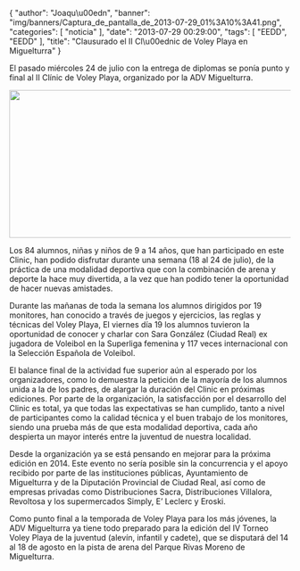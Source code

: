 {
  "author": "Joaqu\u00edn", 
  "banner": "img/banners/Captura_de_pantalla_de_2013-07-29_01%3A10%3A41.png", 
  "categories": [
    "noticia"
  ], 
  "date": "2013-07-29 00:29:00", 
  "tags": [
    "EEDD", 
    "EEDD"
  ], 
  "title": "Clausurado el II Cl\u00ednic de Voley Playa en Miguelturra"
}

El pasado miércoles 24 de julio con la entrega de diplomas se ponía punto y final al II Clínic de Voley Playa, organizado por la ADV Miguelturra.

<center>
<img src="http://www.advmiguelturra.org/drupal/sites/default/files/Captura%20de%20pantalla%20de%202013-07-29%2001%3A10%3A41.png" height="265" width="650"/> </center>

Los 84 alumnos, niñas y niños de 9 a 14 años, que han participado en este Clinic, han podido disfrutar durante una semana (18 al 24 de julio), de la práctica de una modalidad deportiva que con la combinación de arena y deporte la hace muy divertida, a la vez que han podido tener la oportunidad de hacer nuevas amistades. 

Durante las mañanas de toda la semana los alumnos dirigidos por 19  monitores, han conocido a través de juegos y ejercicios, las reglas y técnicas del Voley Playa, 
El viernes día 19 los alumnos tuvieron la oportunidad de conocer y charlar con Sara González (Ciudad Real) ex jugadora de Voleibol en la Superliga femenina y 117 veces internacional con la Selección Española de Voleibol.

El balance final de la actividad fue superior aún al esperado por los organizadores, como lo demuestra la petición de la mayoría de los alumnos unida a la de los padres, de alargar la duración del Clinic en próximas ediciones.
Por parte de la organización, la satisfacción por el desarrollo del Clinic es total, ya que todas las expectativas se han cumplido, tanto a nivel de participantes como la calidad técnica y el buen trabajo de los monitores, siendo una prueba más de que esta modalidad deportiva, cada año despierta un mayor interés entre la juventud de nuestra  localidad. 

Desde la organización ya se está pensando en mejorar para la próxima edición en 2014.
Este evento no sería posible sin la concurrencia y el apoyo recibido por parte de las instituciones públicas, Ayuntamiento de Miguelturra y de la Diputación Provincial de Ciudad Real, así como de empresas privadas como Distribuciones Sacra, Distribuciones Villalora, Revoltosa y los supermercados Simply, E’ Leclerc y Eroski.

Como punto final a la temporada de Voley Playa para los más jóvenes, la ADV Miguelturra ya tiene todo preparado para la edición del IV Torneo Voley Playa de la juventud (alevín, infantil y cadete), que se disputará del 14 al 18 de agosto en la pista de arena del Parque Rivas Moreno de Miguelturra.


